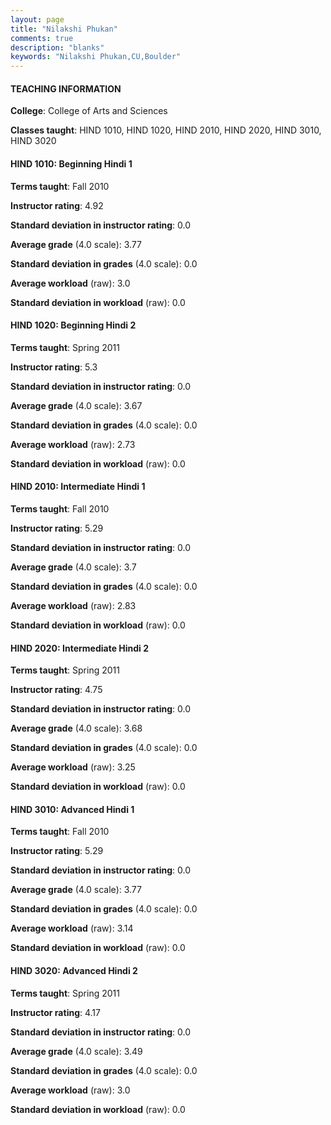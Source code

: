 ```yaml
---
layout: page
title: "Nilakshi Phukan" 
comments: true
description: "blanks"
keywords: "Nilakshi Phukan,CU,Boulder"
---
```

<head>
<script src="https://ajax.googleapis.com/ajax/libs/jquery/2.1.3/jquery.min.js"></script>
<script src="https://dl.dropboxusercontent.com/s/pc42nxpaw1ea4o9/highcharts.js?dl=0"></script>
<!-- <script src="../assets/js/highcharts.js"></script> -->
<style type="text/css">@font-face {
	font-family: "Bebas Neue";
	src: url(https://www.filehosting.org/file/details/544349/BebasNeue Regular.otf) format("opentype");
	}
	h1.Bebas { 
		font-family: "Bebas Neue", Verdana, Tahoma;
	}
</style>
</head>
	   
#### TEACHING INFORMATION

**College**: College of Arts and Sciences

**Classes taught**: HIND 1010, HIND 1020, HIND 2010, HIND 2020, HIND 3010, HIND 3020

#### HIND 1010: Beginning Hindi 1

**Terms taught**: Fall 2010

**Instructor rating**: 4.92

**Standard deviation in instructor rating**: 0.0

**Average grade** (4.0 scale): 3.77

**Standard deviation in grades** (4.0 scale): 0.0

**Average workload** (raw): 3.0

**Standard deviation in workload** (raw): 0.0

#### HIND 1020: Beginning Hindi 2

**Terms taught**: Spring 2011

**Instructor rating**: 5.3

**Standard deviation in instructor rating**: 0.0

**Average grade** (4.0 scale): 3.67

**Standard deviation in grades** (4.0 scale): 0.0

**Average workload** (raw): 2.73

**Standard deviation in workload** (raw): 0.0

#### HIND 2010: Intermediate Hindi 1

**Terms taught**: Fall 2010

**Instructor rating**: 5.29

**Standard deviation in instructor rating**: 0.0

**Average grade** (4.0 scale): 3.7

**Standard deviation in grades** (4.0 scale): 0.0

**Average workload** (raw): 2.83

**Standard deviation in workload** (raw): 0.0

#### HIND 2020: Intermediate Hindi 2

**Terms taught**: Spring 2011

**Instructor rating**: 4.75

**Standard deviation in instructor rating**: 0.0

**Average grade** (4.0 scale): 3.68

**Standard deviation in grades** (4.0 scale): 0.0

**Average workload** (raw): 3.25

**Standard deviation in workload** (raw): 0.0

#### HIND 3010: Advanced Hindi 1

**Terms taught**: Fall 2010

**Instructor rating**: 5.29

**Standard deviation in instructor rating**: 0.0

**Average grade** (4.0 scale): 3.77

**Standard deviation in grades** (4.0 scale): 0.0

**Average workload** (raw): 3.14

**Standard deviation in workload** (raw): 0.0

#### HIND 3020: Advanced Hindi 2

**Terms taught**: Spring 2011

**Instructor rating**: 4.17

**Standard deviation in instructor rating**: 0.0

**Average grade** (4.0 scale): 3.49

**Standard deviation in grades** (4.0 scale): 0.0

**Average workload** (raw): 3.0

**Standard deviation in workload** (raw): 0.0

